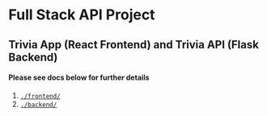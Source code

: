 # Full Stack API Project

## Trivia App (React Frontend) and Trivia API (Flask Backend)

#### Please see docs below for further details

1. [`./frontend/`](./frontend/README.md)
2. [`./backend/`](./backend/README.md)


